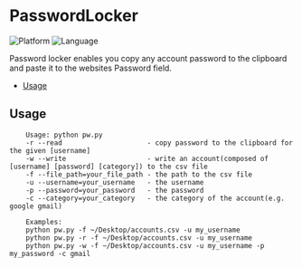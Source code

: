 # PasswordLocker

![Platform](https://img.shields.io/badge/platform-python-orange.svg?style=flat)
![Language](https://img.shields.io/badge/python27-compatible-4BC51D.svg?style=flat)

Password locker enables you copy any account password to the clipboard and paste it to the websites Password field.

- [Usage](#usage)

## Usage

```shell
    Usage: python pw.py
    -r --read                     - copy password to the clipboard for the given [username]
    -w --write                    - write an account(composed of [username] [password] [category]) to the csv file
    -f --file_path=your_file_path - the path to the csv file
    -u --username=your_username   - the username
    -p --password=your_password   - the password
    -c --category=your_category   - the category of the account(e.g. google gmail)

    Examples:
    python pw.py -f ~/Desktop/accounts.csv -u my_username
    python pw.py -r -f ~/Desktop/accounts.csv -u my_username
    python pw.py -w -f ~/Desktop/accounts.csv -u my_username -p my_password -c gmail
```
